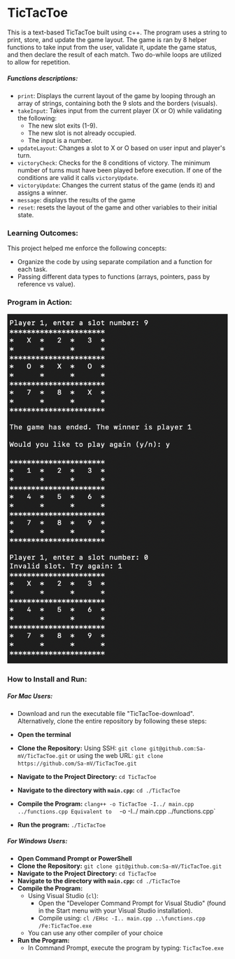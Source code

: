 # TicTacToe

This is a text-based TicTacToe built using c++. The program uses a string to print, store, and update the game layout. The game is ran by 8 helper functions to take input from the user, validate it, update the game status, and then declare the result of each match. Two do-while loops are utilized to allow for repetition.

##### Functions descriptions:

- `print`: Displays the current layout of the game by looping through an array of strings, containing both the 9 slots and the borders (visuals).
- `takeInput`: Takes input from the current player (X or O) while validating the following:
	- The new slot exits (1-9).
	- The new slot is not already occupied.
	- The input is a number.
- `updateLayout`: Changes a slot to X or O based on user input and player's turn.
- `victoryCheck`: Checks for the 8 conditions of victory. The minimum number of turns must have been played before execution. If one of the conditions are valid it calls `victoryUpdate`.
- `victoryUpdate`: Changes the current status of the game (ends it) and assigns a winner.
- `message`: displays the results of the game
- `reset`: resets the layout of the game and other variables to their initial state.

### Learning Outcomes:

This project helped me enforce the following concepts:
- Organize the code by using separate compilation and a function for each task.
- Passing different data types to functions (arrays, pointers, pass by reference vs value).

### Program in Action:

![Image of a game state](./images/image-of-a-game-state.png)

### How to Install and Run:
##### For  Mac Users:

- Download and run the executable file "TicTacToe-download". Alternatively, clone the entire repository by following these steps:

- **Open the terminal**
- **Clone the Repository:**
	Using SSH:
	`git clone git@github.com:Sa-mV/TicTacToe.git`
	or using the web URL:
	`git clone https://github.com/Sa-mV/TicTacToe.git`
- **Navigate to the Project Directory:**
	`cd TicTacToe`
- **Navigate to the directory with `main.cpp`:**
	`cd ./TicTacToe`
- **Compile the Program:**
	`clang++ -o TicTacToe -I../ main.cpp ../functions.cpp
	Equivalent to 
	`<compiler> -o <nameOfFile> -I../ main.cpp ../functions.cpp`
- **Run the program:**
	`./TicTacToe`

##### For Windows Users:

- **Open Command Prompt or PowerShell**
- **Clone the Repository:**
	`git clone git@github.com:Sa-mV/TicTacToe.git`
- **Navigate to the Project Directory:**
	`cd TicTacToe`
- **Navigate to the directory with `main.cpp`:**
	`cd ./TicTacToe`
- **Compile the Program:**
	- Using Visual Studio (`cl`):
	    - Open the "Developer Command Prompt for Visual Studio" (found in the Start menu with your Visual Studio installation).
	    - Compile using:
		    `cl /EHsc -I.. main.cpp ..\functions.cpp /Fe:TicTacToe.exe`
	- You can use any other compiler of your choice
- **Run the Program:**
    - In Command Prompt, execute the program by typing:
        `TicTacToe.exe`
